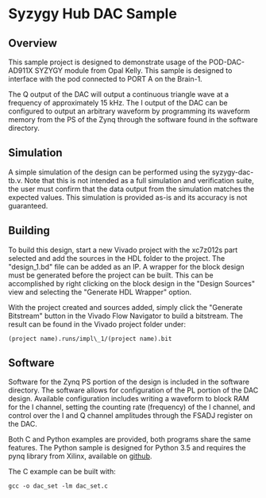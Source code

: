 # Syzygy Hub DAC Sample

## Overview

This sample project is designed to demonstrate usage of the POD-DAC-AD911X
SYZYGY module from Opal Kelly. This sample is designed to interface with the
pod connected to PORT A on the Brain-1.

The Q output of the DAC will output a continuous triangle wave at a frequency 
of approximately 15 kHz. The I output of the DAC can be configured to output 
an arbitrary waveform by programming its waveform memory from the PS of the 
Zynq through the software found in the software directory.

## Simulation

A simple simulation of the design can be performed using the syzygy-dac-tb.v.
Note that this is not intended as a full simulation and verification suite, the
user must confirm that the data output from the simulation matches the expected
values. This simulation is provided as-is and its accuracy is not guaranteed.

## Building

To build this design, start a new Vivado project with the xc7z012s part
selected and add the sources in the HDL folder to the project. The
"design\_1.bd" file can be added as an IP. A wrapper for the block design
must be generated before the project can be built. This can be accomplished
by right clicking on the block design in the "Design Sources" view and
selecting the "Generate HDL Wrapper" option.

With the project created and sources added, simply click the "Generate
Bitstream" button in the Vivado Flow Navigator to build a bitstream.
The result can be found in the Vivado project folder under:

`(project name).runs/impl\_1/(project name).bit`

## Software

Software for the Zynq PS portion of the design is included in the software
directory. The software allows for configuration of the PL portion of the DAC
design. Available configuration includes writing a waveform to block RAM for
the I channel, setting the counting rate (frequency) of the I channel, and
control over the I and Q channel amplitudes through the FSADJ register on the
DAC.

Both C and Python examples are provided, both programs share the same features.
The Python sample is designed for Python 3.5 and requires the pynq library from
Xilinx, available on [github](https://github.com/Xilinx/PYNQ/tree/master/pynq).

The C example can be built with:

`gcc -o dac_set -lm dac_set.c`

